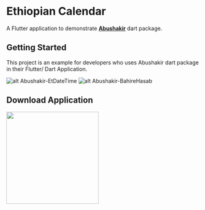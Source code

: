 # Ethiopian Calendar

A Flutter application to demonstrate [**Abushakir**](https://pub.dev/packages/abushakir) dart package.

## Getting Started

This project is an example for developers who uses Abushakir dart package in their Flutter/ Dart Application.

![alt Abushakir-EtDateTime](https://play-lh.googleusercontent.com/agYHIyRToxMxAa8JJwpHRDPU5bUhoJYr4_bIl34hCqTxIj1FGkD85fzbR5_KKNGiYzA=w1536-h726-rw) ![alt Abushakir-BahireHasab](https://play-lh.googleusercontent.com/c-3cnkwebz5UXe769XQA2ZPyZC8zeettsFI9XlN_m8otwSPnPIrB_aSpDlf0_YpsJg=w1536-h726-rw)


## Download Application
<a href="https://play.google.com/store/apps/details?id=com.nabute.abushakir" target="_blank">
<img src="https://play.google.com/intl/en_gb/badges/static/images/badges/en_badge_web_generic.png" width=240 />
</a>
